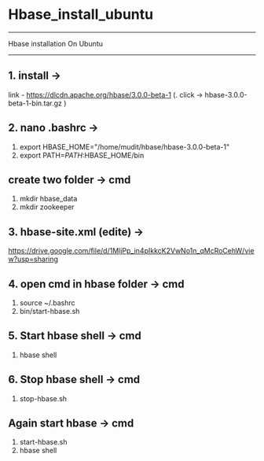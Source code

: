 # Hbase_install_ubuntu
*************************************************
Hbase installation On Ubuntu
*************************************************

## 1. install ->

link - https://dlcdn.apache.org/hbase/3.0.0-beta-1          (. click -> hbase-3.0.0-beta-1-bin.tar.gz )


## 2. nano .bashrc -> 
1. export HBASE_HOME="/home/mudit/hbase/hbase-3.0.0-beta-1"                       
2. export PATH=$PATH:$HBASE_HOME/bin

## create two folder -> cmd
1. mkdir hbase_data
2. mkdir zookeeper
   
## 3. hbase-site.xml (edite) -> 

https://drive.google.com/file/d/1MljPp_in4pIkkcK2VwNo1n_qMcRoCehW/view?usp=sharing


## 4. open cmd in hbase folder ->  cmd
1. source ~/.bashrc
2. bin/start-hbase.sh

## 5. Start hbase shell -> cmd
1. hbase shell

## 6. Stop hbase shell -> cmd
1. stop-hbase.sh

## Again start hbase -> cmd
1. start-hbase.sh
2. hbase shell
